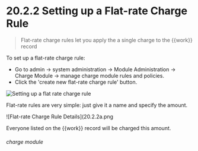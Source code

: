 # 20.2.2    Setting up a Flat-rate Charge Rule

> Flat-rate charge rules let you apply the a single charge to the {{work}} record

To set up a flat-rate charge rule:
- Go to admin -> system administration -> Module Administration -> Charge Module -> manage charge module rules and policies. 
- Click the 'create new flat-rate charge rule' button. 

![Setting up a flat rate charge rule](20.2.2a.png)

Flat-rate rules are very simple: just give it a name and specify the amount. 

![Flat-rate Charge Rule Details](20.2.2a.png

Everyone listed on the {{work}} record will be charged this amount. 

###### charge module

